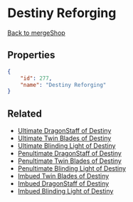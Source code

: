 # Destiny Reforging

<no description available>

[Back to mergeShop](../merge-shops.md)

## Properties

```json
{
    "id": 277,
    "name": "Destiny Reforging"
}
```

## Related

- [Ultimate DragonStaff of Destiny](../items/17516-ultimate-dragonstaff-of-destiny.md)
- [Ultimate Twin Blades of Destiny](../items/17517-ultimate-twin-blades-of-destiny.md)
- [Ultimate Blinding Light of Destiny](../items/17518-ultimate-blinding-light-of-destiny.md)
- [Penultimate DragonStaff of Destiny](../items/17524-penultimate-dragonstaff-of-destiny.md)
- [Penultimate Twin Blades of Destiny](../items/17525-penultimate-twin-blades-of-destiny.md)
- [Penultimate Blinding Light of Destiny](../items/17526-penultimate-blinding-light-of-destiny.md)
- [Imbued Twin Blades of Destiny](../items/17528-imbued-twin-blades-of-destiny.md)
- [Imbued DragonStaff of Destiny](../items/17527-imbued-dragonstaff-of-destiny.md)
- [Imbued Blinding Light of Destiny](../items/17529-imbued-blinding-light-of-destiny.md)

